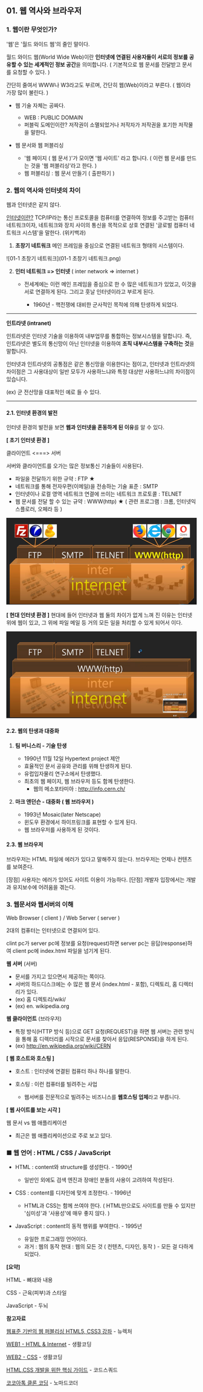 ## 01. 웹 역사와 브라우저

### 1. 웹이란 무엇인가?

'웹'은 '월드 와이드 웹'의 줄인 말이다.

월드 와이드 웹(World Wide Web)이란 **인터넷에 연결된 사용자들이 서로의 정보를 공유할 수 있는 세계적인 정보 공간**을 의미합니다. ( 기본적으로 웹 문서를 전달받고 문서를 요청할 수 있다. )

간단히 줄여서 WWW나 W3라고도 부르며, 간단히 웹(Web)이라고 부른다.
( 웹이라 가장 많이 불린다. )

* 웹 기술 자체는 공짜다.
  * WEB : PUBLIC DOMAIN 
  * 퍼블릭 도메인이란? 저작권이 소멸되었거나 저작자가 저작권을 포기한 저작물을 말한다.

* 웹 문서와 웹 퍼블리싱
  * '웹 페이지 ( 웹 문서 )'가 모이면 '웹 사이트' 라고 합니다.
    ( 이런 웹 문서를 만드는 것을 '웹 퍼블리싱'라고 한다. )
  * 웹 퍼블리싱 : 웹 문서 만들기 ( 출판하기 )





### 2. 웹의 역사와 인터넷의 차이

웹과 인터넷은 같지 않다.

<u>인터넷이란?</u> TCP/IP라는 통신 프로토콜을 컴퓨터를 연결하여 정보를 주고받는 컴퓨터 네트워크이자, 네트워크와 장치 사이의 통신을 목적으로 상호 연결된 '글로벌 컴퓨터 네트워크 시스템'을 말한다. (위키백과)



1. **초창기 네트워크**
     메인 프레임을 중심으로 연결된 네트워크 형태의 시스템이다.

![01-1 초창기 네트워크](01-1 초창기 네트워크.png)



2. **인터 네트워크 => 인터넷**
     ( inter network  =>  internet ) 
     
     * 전세계에는 이런 메인 프레임을 중심으로 한 수 많은 네트워크가 있었고, 이것을 서로 연결하게 된다. 
         그리고 훗날 인터넷이라고 부르게 된다. 
     
       * 1960년 - 핵전쟁에 대비한 군사적인 목적에 의해 탄생하게 되었다.
     

---

**인트라넷 (intranet)**  

인트라넷은 인터넷 기술을 이용하여 내부업무를 통합하는 정보시스템을 말합니다. 즉, 인트라넷은 별도의 통신망이 아닌 인터넷을 이용하여 **조직 내부시스템을 구축하는 것**을 말합니다.  

인터넷과 인트라넷의 공통점은 같은 통신망을 이용한다는 점이고, 인터넷과 인트라넷의 차이점은 그 사용대상이 일반 모두가 사용하느냐와 특정 대상만 사용하느냐의 차이점이 있습니다. 

 (ex) 군 전산망을 대표적인 예로 들 수 있다.

---







#### 2.1. 인터넷 환경의 발전

인터넷 환경의 발전을 보면 **웹과 인터넷을 혼동하게 된 이유**를 알 수 있다.

**[ 초기 인터넷 환경 ]**

클라이언트 <===> 서버

서버와 클라이언트를 오가는 많은 정보통신 기술들이 사용된다.

 * 파일을 전달하기 위한 규약 : FTP ★
 * 네트워크를 통해 전자우편(이메일)을 전송하는 기술 표준 : SMTP
 * 인터넷이나 로컬 영역 네트워크 연결에 쓰이는 네트워크 프로토콜 : TELNET
 * 웹 문서를 전달 할 수 있는 규약 : WWW(http) ★
    ( 관련 프로그램 : 크롬, 인터넷익스플로러, 오페라 등 )

<img src="01-2 초창기 인터넷 - 다양한 프로토콜.png" alt="01-2 초창기 인터넷 - 다양한 프로토콜" style="zoom:50%;" />



**[ 현대 인터넷 환경 ]**
현대에 들어 인터넷과 웹 둘의 차이가 없게 느껴 진 이유는 인터넷 위에 웹이 있고, 그 위에 파일 메일 등 거의 모든 일을 처리할 수 있게 되어서 이다.

<img src="01-3 현대 인터넷 - 웹의 군림.png" alt="01-3 현대 인터넷 - 웹의 군림" style="zoom:50%;" />





#### 2.2. 웹의 탄생과 대중화

1. **팀 버니스리 - 기술 탄생**
    * 1990년 11월 12일 Hypertext project 제안
    * 효율적인 문서 공유와 관리를 위해 탄생하게 된다.
    * 유럽입자물리 연구소에서 탄생했다. 
    * 최초의 웹 페이지, 웹 브라우저 등도 함께 탄생한다.
      * 웹의 메소포타미아 : http://info.cern.ch/

2. **마크 앤던슨 - 대중화 ( 웹 브라우저 )**
    * 1993년 Mosaic(later Netscape)
    * 윈도우 환경에서 하이프링크를 표현할 수 있게 된다.
    * 웹 브라우저를 사용하게 된 것이다.





#### 2.3. 웹 브라우저

브라우저는 HTML 파일에 에러가 있다고 말해주지 않는다.
브라우저는 언제나 컨텐츠를 보여준다. 

[장점] 사용자는 에러가 있어도 사이트 이용이 가능하다.
[단점] 개발자 입장에서는 개발과 유지보수에 어려움을 겪는다.







### 3. 웹문서와 웹서버의 이해

Web Browser ( client ) / Web Server ( server ) 

2대의 컴퓨터는 인터넷으로 연결되어 있다.

clint pc가 server pc에 정보를 요청(request)하면
server pc는 응답(response)하여 client pc에 index.html 파일을 넘기게 된다.

**웹 서버** (서버)

- 문서를 가지고 있으면서 제공하는 쪽이다. 
- 서버의 하드디스크에는 수 많은 웹 문서 (index.html - 포함), 디렉토리, 홈 디렉터리가 있다. 
- (ex) 홈 디렉토리/wiki/ 
- (ex) en. wikipedia.org 

**웹 클라이언트** (브라우저)

* 특정 방식(HTTP 방식 등)으로 GET 요청(REQUEST)을 하면  웹 서버는 관련 방식을 통해 홈 디렉터리를 시작으로 문서를 찾아서 응답(RESPONSE)을 하게 된다.
* (ex) http://en.wikipedia.org/wiki/CERN 



**[ 웹 호스트와 호스팅 ]**

* 호스트 : 인터넷에 연결된 컴퓨터 하나 하나를 말한다.

* 호스팅 : 이런 컴퓨터를 빌려주는 사업
  * 웹서버를 전문적으로 빌려주는 비즈니스를 **웹호스팅 업체**라고 부릅니다.



**[ 웹 사이트를 보는 시각 ]**

웹 문서 vs 웹 애플리케이션

- 최근은 웹 애플리케이션으로 주로 보고 있다.












### ■ 웹 언어 : HTML / CSS / JavaScript 

* HTML : content와 structure를 생성한다. - 1990년
  * 일반인 외에도 검색 엔진과 장애인 분들의 사용이 고려하여 작성된다.
* CSS : content를 디자인에 맞게 조정한다. - 1996년 

  * HTML과 CSS는 함께 쓰여야 한다.
  ( HTML만으로도 사이트를 만들 수 있지만 '심미성'과 '사용성'에 매우 좋지 않다. )
* JavaScript : content의 동적 행위를 부여한다. - 1995년
  * 유일한 프로그래밍 언어이다.
  * 과거 : 웹의 동작
    현대 : 웹의 모든 것 ( 컨텐츠, 디자인, 동작 ) - 모든 걸 다하게 되었다.



**[요약]** 

HTML - 뼈대와 내용

CSS - 근육(피부)과 스타일

JavaScript - 두뇌















**참고자료**

[웹표준 기반의 웹 퍼블리싱 HTML5, CSS3 강좌](https://www.youtube.com/watch?v=MLqn_-GDu_E&list=PLq8wAnVUcTFUffyIZTTV0LZr1RrfQEuHX&pp=iAQB) - 뉴렉처

[WEB1 - HTML & Internet](https://opentutorials.org/course/3084) - 생활코딩

[WEB2 - CSS](https://opentutorials.org/course/3086) - 생활코딩

[HTML,CSS 개발을 위한 핵심 가이드](https://www.inflearn.com/course/html-css-%EA%B0%95%EC%A2%8C-codesquad#curriculum) - 코드스쿼드

[코코아톡 클론 코딩](https://nomadcoders.co/kokoa-clone) - 노마드코더
